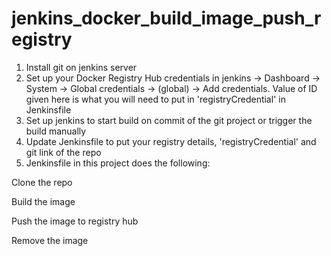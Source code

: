 # jenkins_docker_build_image_push_registry
1. Install git on jenkins server
2. Set up your Docker Registry Hub credentials in jenkins -> Dashboard -> System -> Global credentials -> (global) -> Add credentials. Value of ID given here is what you will need to put in 'registryCredential' in Jenkinsfile
3. Set up jenkins to start build on commit of the git project or trigger the build manually
4. Update Jenkinsfile to put your registry details, 'registryCredential' and git link of the repo
5. Jenkinsfile in this project does the following:

Clone the repo

Build the image

Push the image to registry hub

Remove the image

